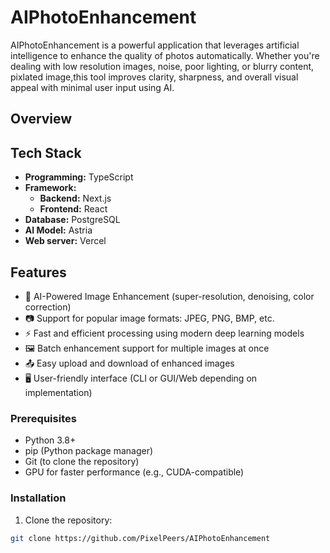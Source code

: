 # AIPhotoEnhancement

AIPhotoEnhancement is a powerful application that leverages artificial intelligence to enhance the quality of photos automatically. Whether you're dealing with low resolution images, noise, poor lighting, or blurry content, pixlated image,this tool improves clarity, sharpness, and overall visual appeal with minimal user input using AI.

## Overview


## Tech Stack

- **Programming:** TypeScript
- **Framework:** 
  - **Backend:** Next.js
  - **Frontend:** React
- **Database:** PostgreSQL
- **AI Model:** Astria
- **Web server:** Vercel

## Features
 
- 🧠 AI-Powered Image Enhancement (super-resolution, denoising, color correction)
- 📷 Support for popular image formats: JPEG, PNG, BMP, etc.
- ⚡ Fast and efficient processing using modern deep learning models
- 🖼️ Batch enhancement support for multiple images at once
- 📤 Easy upload and download of enhanced images
- 🖥️ User-friendly interface (CLI or GUI/Web depending on implementation)

### Prerequisites

- Python 3.8+
- pip (Python package manager)
- Git (to clone the repository)
- GPU for faster performance (e.g., CUDA-compatible)

### Installation

1. Clone the repository:

```bash
git clone https://github.com/PixelPeers/AIPhotoEnhancement
```
